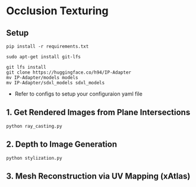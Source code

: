 # Occlusion Texturing

## Setup
```
pip install -r requirements.txt

sudo apt-get install git-lfs

git lfs install
git clone https://huggingface.co/h94/IP-Adapter
mv IP-Adapter/models models
mv IP-Adapter/sdxl_models sdxl_models
```
- Refer to configs to setup your configuraion yaml file

## 1. Get Rendered Images from Plane Intersections
```
python ray_casting.py
```

## 2. Depth to Image Generation 
```
python stylization.py
```

## 3. Mesh Reconstruction via UV Mapping (xAtlas)